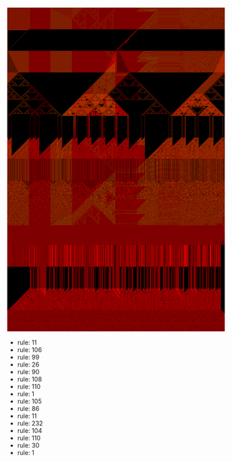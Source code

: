 ![photo](./output.png) 
 * rule: 11
* rule: 106
* rule: 99
* rule: 26
* rule: 90
* rule: 108
* rule: 110
* rule: 1
* rule: 105
* rule: 86
* rule: 11
* rule: 232
* rule: 104
* rule: 110
* rule: 30
* rule: 1
